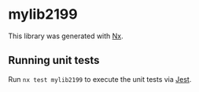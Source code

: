 # mylib2199

This library was generated with [Nx](https://nx.dev).

## Running unit tests

Run `nx test mylib2199` to execute the unit tests via [Jest](https://jestjs.io).
